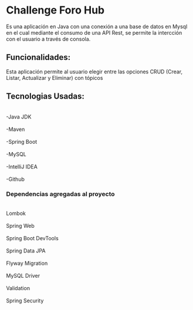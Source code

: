 <h1>Challenge Foro Hub</h1>
Es una aplicación en Java con una conexión a una base de datos en Mysql en el cual mediante el consumo de una API Rest, se permite la intercción con el usuario a través de consola.

<h2>Funcionalidades:</h2>
Esta aplicación permite al usuario elegir entre las opciones CRUD (Crear, Listar, Actualizar y Eliminar) con tópicos

<h2>Tecnologias Usadas:</h2>
<br>-Java JDK </br>
<br>-Maven </br>
<br>-Spring Boot</br>
<br>-MySQL </br>
<br>-IntelliJ IDEA</br>
<br>-Github</br>

<h3>Dependencias agregadas al proyecto</h3>
<br>Lombok  </br>
<br>Spring Web  </br>
<br>Spring Boot DevTools </br>
<br>Spring Data JPA  </br>
<br>Flyway Migration </br>
<br>MySQL Driver </br>
<br>Validation </br>
<br>Spring Security </br>
